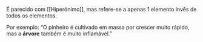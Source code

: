 É parecido com [[Hiperónimo]], mas refere-se a apenas 1 elemento invês de todos os elementos.

Por exemplo: “O pinheiro é cultivado em massa por crescer muito rápido, mas a **árvore** também é muito inflamável.”